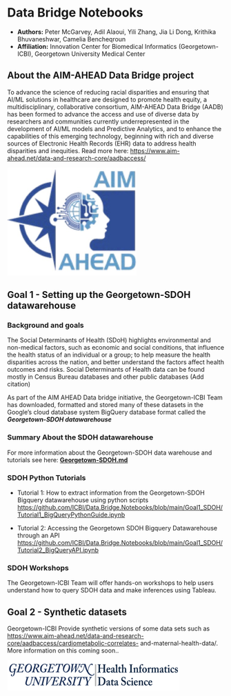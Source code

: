 # Data Bridge Notebooks
* **Authors:** Peter McGarvey, Adil Alaoui, Yili Zhang, Jia Li Dong, Krithika Bhuvaneshwar, Camelia Bencheqroun 
* **Affiliation:** Innovation Center for Biomedical Informatics (Georgetown-ICBI), Georgetown University Medical Center 

## About the AIM-AHEAD Data Bridge project
To advance the science of reducing racial disparities and ensuring that AI/ML solutions in healthcare are designed to promote health equity, a multidisciplinary, collaborative consortium, AIM-AHEAD Data Bridge (AADB) has been formed to advance the access and use of diverse data by researchers and communities currently underrepresented in the development of AI/ML models and Predictive Analytics, and to enhance the capabilities of this emerging technology, beginning with rich and diverse sources of Electronic Health Records (EHR) data to address health disparities and inequities. Read more here: https://www.aim-ahead.net/data-and-research-core/aadbaccess/

<img src="https://github.com/ICBI/Data.Bridge.Notebooks/blob/main/AAlogo1.jpg" width="300" height="250">

## Goal 1 - Setting up the Georgetown-SDOH datawarehouse

### Background and goals
The Social Determinants of Health (SDoH) highlights environmental and non-medical factors, such as economic and social conditions, that influence the health status of an individual or a group; to help measure the health disparities across the nation, and better understand the factors affect health outcomes and risks. Social Determinants of Health data can be found mostly in Census Bureau databases and other public databases (Add citation)

As part of the AIM AHEAD Data bridge initiative, the Georgetown-ICBI Team has downloaded, formatted and stored many of these datasets in the Google’s cloud database system BigQuery database format called the **_Georgetown-SDOH datawarehouse_**

### Summary About the SDOH datawarehouse 
For more information about the Georgetown-SDOH data warehouse and tutorials see here: **[Georgetown-SDOH.md](https://github.com/ICBI/Data.Bridge.Notebooks/blob/main/Goal1_SDOH/README_About_GU_SDOH.md)**

### SDOH Python Tutorials 
* Tutorial 1: How to extract information from the Georgetown-SDOH Bigquery datawarehouse using python scripts https://github.com/ICBI/Data.Bridge.Notebooks/blob/main/Goal1_SDOH/Tutorial1_BigQueryPythonGuide.ipynb
  
* Tutorial 2: Accessing the Georgetown SDOH Bigquery Datawarehouse through an API https://github.com/ICBI/Data.Bridge.Notebooks/blob/main/Goal1_SDOH/Tutorial2_BigQueryAPI.ipynb

### SDOH Workshops
The Georgetown-ICBI Team will offer hands-on workshops to help users understand how to query SDOH data and make inferences using Tableau.

## Goal 2 - Synthetic datasets
Georgetown-ICBI Provide synthetic versions of some data sets such as https://www.aim-ahead.net/data-and-research-core/aadbaccess/cardiometabolic-correlates- and-maternal-health-data/. More information on this coming soon..

<img src="https://github.com/ICBI/Data.Bridge.Notebooks/blob/main/HIDSLOGO.AA1.jpg" width="400" height="70">







